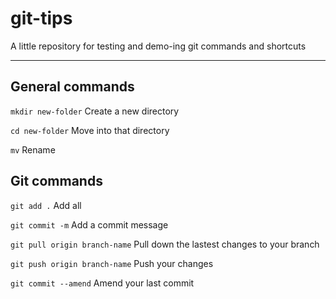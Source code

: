 # git-tips

A little repository for testing and demo-ing git commands and shortcuts

---

## General commands

`mkdir new-folder`
Create a new directory

`cd new-folder`
Move into that directory

`mv`
Rename

## Git commands

`git add .`
Add all

`git commit -m`
Add a commit message

`git pull origin branch-name`
Pull down the lastest changes to your branch

`git push origin branch-name`
Push your changes

`git commit --amend`
Amend your last commit
